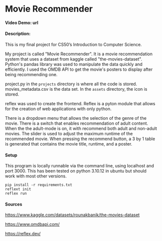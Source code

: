 # Movie Recommender
#### Video Demo:  url
#### Description:

This is my final project for CS50’s Introduction to Computer Science.

My project is called "Movie Recommender". It is a movie recommendation system that uses a dataset from kaggle called "the-movies-dataset". Python's pandas library was used to manipulate the data quickly and efficiently. I used the OMDB API to get the movie's posters to display after being recommending one.

project.py in the `projects` directory is where all the code is stored. movies_metadata.csv is the data set. In the `assets` directory, the icon is stored.

reflex was used to create the frontend. Reflex is a pyton module that allows for the creation of web applications with only python.

There is a dropdown menu that allows the selection of the genre of the movie. There is a switch that enables recommendation of adult content. When the the adult-mode is on, it with recommend both adult and non-adult movies. The slider is used to adjust the maximum runtime of the recommended movie. When pressing the recommend button, a 3 by 1 table is generated that contains the movie title, runtime, and a poster.


#### Setup

This program is locally runnable via the command line, using localhost and port 3000. This has been tested on python 3.10.12 in ubuntu but should work with most other versions.

```
pip install -r requirements.txt
reflext init
reflex run
```

#### Sources

https://www.kaggle.com/datasets/rounakbanik/the-movies-dataset

https://www.omdbapi.com/

https://reflex.dev/
